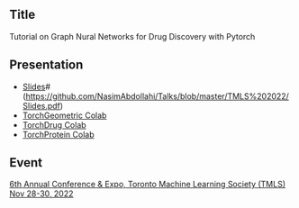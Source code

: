 ## Title

Tutorial on Graph Nural Networks for Drug Discovery with Pytorch

## Presentation

- [Slides](https://drive.google.com/file/d/1PQXfEBJaCodRugvnrM5BghlNfieto3wK/view?usp=share_link)#(https://github.com/NasimAbdollahi/Talks/blob/master/TMLS%202022/Slides.pdf)
- [TorchGeometric Colab](https://colab.research.google.com/drive/16r9QEvp7-3mDu5AjGGnjJ7mwNfOCR7Dp)
- [TorchDrug Colab](https://colab.research.google.com/drive/1TYnaCpqoYnIMcshjUQaxB1-9HFsJrQmg)
- [TorchProtein Colab](https://colab.research.google.com/drive/1mr5omBHjjk_E2mEwymUeh1QnRWk3WQXd)

## Event

[6th Annual Conference & Expo, Toronto Machine Learning Society (TMLS) Nov 28-30, 2022](https://www.torontomachinelearning.com/)

